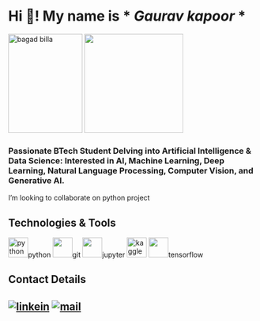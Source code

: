 # Hi 👋! My name is * **_Gaurav kapoor_** *


<div>
        <img src="https://myoctocat.com/assets/images/base-octocat.svg" width=150 height=200 alt="bagad billa" >
        <img id="image" src="https://media4.giphy.com/media/0lGd2OXXHe4tFhb7Wh/giphy.gif?cid=6c09b952nrkivkk0uohtja67legqhhq5zm4001u4ixxh38dc&ep=v1_internal_gif_by_id&rid=giphy.gif&ct=g" width=200 height=200>
</div>

### Passionate BTech Student Delving into Artificial Intelligence & Data Science: Interested in AI, Machine Learning, Deep Learning, Natural Language Processing, Computer Vision, and Generative AI.
 I’m looking to collaborate on python project <br />

## Technologies & Tools <br/>

<img src="https://encrypted-tbn0.gstatic.com/images?q=tbn:ANd9GcSGJqiU3SMd77cAa77vsfdOHzsFJc9f7Vy1iQ&s" width=40 height=40 alt="python">python
<img src="https://camo.githubusercontent.com/15166a15835f145259844be455ab5945594a70c48a3090aa83d193bd5e3e9bc5/68747470733a2f2f63646e2e6a7364656c6976722e6e65742f67682f64657669636f6e732f64657669636f6e2f69636f6e732f6769742f6769742d6f726967696e616c2e737667" width=40 height=40 >git
<img src="https://camo.githubusercontent.com/40ee2e1d0671273eb942303dc7f735ef99eb11d942655fa8aedca88f684231db/68747470733a2f2f63646e2e6a7364656c6976722e6e65742f67682f64657669636f6e732f64657669636f6e2f69636f6e732f6a7570797465722f6a7570797465722d6f726967696e616c2e737667" width=40 height=40>jupyter
<img src="https://camo.githubusercontent.com/307f6c1f392176bfa8f80430f45ffb53f7b93f053ab5717876fb43fca8795812/68747470733a2f2f63646e2e73696d706c6569636f6e732e6f72672f6b6167676c652f323042454646" width=40 height=40 alt="kaggle">
<img src="https://camo.githubusercontent.com/a770c1fb9455b7eb24d96efd53b46978099bbe68c7d5e368ebc3c6b2afeca97f/68747470733a2f2f63646e2e6a7364656c6976722e6e65742f67682f64657669636f6e732f64657669636f6e2f69636f6e732f74656e736f72666c6f772f74656e736f72666c6f772d6f726967696e616c2e737667" width=40 height=40>tensorflow


## Contact Details
## [![linkein](https://camo.githubusercontent.com/17b4032d58481ee532cb75aea5e90d5cdc0d595181b33eeda71be514c66929ef/68747470733a2f2f696d672e736869656c64732e696f2f7374617469632f76313f6d6573736167653d4c696e6b6564496e266c6f676f3d6c696e6b6564696e266c6162656c3d26636f6c6f723d303037374235266c6f676f436f6c6f723d7768697465266c6162656c436f6c6f723d267374796c653d666f722d7468652d6261646765)](https://www.linkedin.com/in/gaurav-kapoor-2ab825218/) [![mail](https://camo.githubusercontent.com/47d4c2313f5837f96722dca64e1f84d817c152a69dc8426de5181b2c3303cbbe/68747470733a2f2f696d672e736869656c64732e696f2f7374617469632f76313f6d6573736167653d476d61696c266c6f676f3d676d61696c266c6162656c3d26636f6c6f723d443134383336266c6f676f436f6c6f723d7768697465266c6162656c436f6c6f723d267374796c653d666f722d7468652d6261646765)](kapoorgaurav627@gmail.com)
